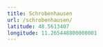 ```yaml
---
title: Schrobenhausen
url: /schrobenhausen/
latitude: 48.5613407
longitude: 11.265448800000001
---
```

